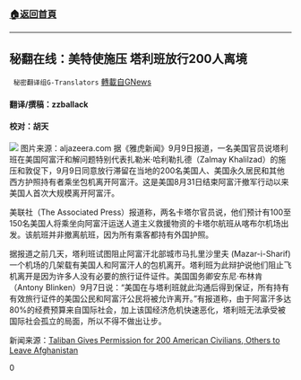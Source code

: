 ###  [:house:返回首頁](https://github.com/ourhimalayas/txt)
---


## 秘翻在线：美特使施压 塔利班放行200人离境
` 秘密翻译组G-Translators` [轉載自GNews](https://gnews.org/zh-hans/1523685/)

#### 翻译/撰稿：zzballack

#### 校对：胡天
![](https://assets.gnews.org/wp-content/uploads/2021/09/16312666521.png)   图片来源：aljazeera.com
据《雅虎新闻》9月9日报道，一名美国官员说塔利班在美国阿富汗和解问题特别代表扎勒米·哈利勒扎德（Zalmay Khalilzad）的施压和敦促下，9月9日同意放行滞留在当地的200名美国人、美国永久居民和其他西方护照持有者乘坐包机离开阿富汗。这是美国8月31日结束阿富汗撤军行动以来美国人首次大规模离开阿富汗。

美联社（The Associated Press）报道称，两名卡塔尔官员说，他们预计有100至150名美国人将乘坐向阿富汗运送人道主义救援物资的卡塔尔航班从喀布尔机场出发。该航班并非撤离航班，因为所有乘客都持有外国护照。

据报道之前几天，塔利班试图阻止阿富汗北部城市马扎里沙里夫 (Mazar-i-Sharif)一个机场的几架载有美国人和阿富汗人的包机离开。塔利班为此辩护说他们阻止飞机离开是因为许多人没有必要的旅行证件证件。美国国务卿安东尼·布林肯（Antony Blinken）9月7日说：“美国在与塔利班就此沟通后得到保证，所有持有有效旅行证件的美国公民和阿富汗公民将被允许离开。”有报道称，由于阿富汗多达80%的经费预算来自国际社会，加上该国经济危机快速恶化，塔利班无法承受被国际社会孤立的局面，所以不得不做出让步。

新闻来源：[Taliban Gives Permission for 200 American Civilians, Others to Leave Afghanistan](https://news.yahoo.com/taliban-gives-permission-200-american-121455768.html)

0
